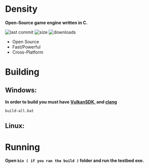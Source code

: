 # **Density**

**Open-Source game engine written in C.**

![last commit](https://img.shields.io/github/last-commit/Bubbajohn1/density?color=blue)
![size](https://img.shields.io/github/languages/code-size/Bubbajohn1/density)
![downloads](https://img.shields.io/github/downloads/Bubbajohn1/density/total)

* Open Source
* Fast/Powerful
* Cross-Platform

# Building

## Windows:

**In order to build you **must** have [VulkanSDK,](https://vulkan.lunarg.com/) and [clang](https://llvm.org/builds/)**

```
build-all.bat
```

## Linux:

# Running
**Open ``` bin ( if you ran the build ) ``` folder and run the testbed exe.**
